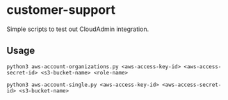# customer-support

Simple scripts to test out CloudAdmin integration.

## Usage

```shell
python3 aws-account-organizations.py <aws-access-key-id> <aws-access-secret-id> <s3-bucket-name> <role-name>

python3 aws-account-single.py <aws-access-key-id> <aws-access-secret-id> <s3-bucket-name>
```

